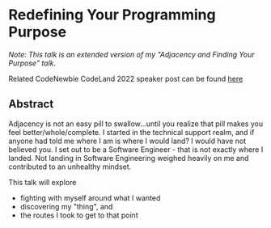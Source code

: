 # Redefining Your Programming Purpose

_Note: This talk is an extended version of my "Adjacency and Finding Your Purpose" talk_.

Related CodeNewbie CodeLand 2022 speaker post can be found [here](https://community.codenewbie.org/codeland2022/on-demand-talk-redefining-your-programming-purpose-5aid)

## Abstract

Adjacency is not an easy pill to swallow...until you realize that pill makes you feel better/whole/complete. I started in the technical support realm, and if anyone had told me where I am is where I would land? I would have not believed you. I set out to be a Software Engineer - that is not exactly where I landed. Not landing in Software Engineering weighed heavily on me and contributed to an unhealthy mindset.

This talk will explore

- fighting with myself around what I wanted
- discovering my "thing", and
- the routes I took to get to that point
